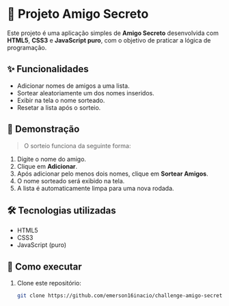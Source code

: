 # 🎁 Projeto Amigo Secreto

Este projeto é uma aplicação simples de **Amigo Secreto** desenvolvida com **HTML5**, **CSS3** e **JavaScript puro**, com o objetivo de praticar a lógica de programação.

## ✨ Funcionalidades

- Adicionar nomes de amigos a uma lista.
- Sortear aleatoriamente um dos nomes inseridos.
- Exibir na tela o nome sorteado.
- Resetar a lista após o sorteio.

## 📸 Demonstração

> O sorteio funciona da seguinte forma:
1. Digite o nome do amigo.
2. Clique em **Adicionar**.
3. Após adicionar pelo menos dois nomes, clique em **Sortear Amigos**.
4. O nome sorteado será exibido na tela.
5. A lista é automaticamente limpa para uma nova rodada.

## 🛠 Tecnologias utilizadas

- HTML5
- CSS3
- JavaScript (puro)

## 🚀 Como executar

1. Clone este repositório:
   ```bash
   git clone https://github.com/emerson16inacio/challenge-amigo-secreto_pt.git
